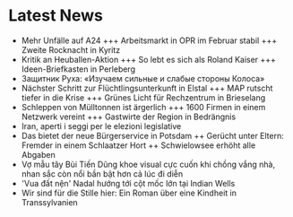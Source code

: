 # Latest News
-  Mehr Unfälle auf A24 +++ Arbeitsmarkt in OPR im Februar stabil +++ Zweite Rocknacht in Kyritz
-  Kritik an Heuballen-Aktion +++ So lebt es sich als Roland Kaiser +++ Ideen-Briefkasten in Perleberg
-  Защитник Руха: «Изучаем сильные и слабые стороны Колоса»
-  Nächster Schritt zur Flüchtlingsunterkunft in Elstal +++ MAP rutscht tiefer in die Krise +++ Grünes Licht für Rechzentrum in Brieselang
-  Schleppen von Mülltonnen ist ärgerlich +++ 1600 Firmen in einem Netzwerk vereint +++ Gastwirte der Region in Bedrängnis
-  Iran, aperti i seggi per le elezioni legislative
-  Das bietet der neue Bürgerservice in Potsdam ++ Gerücht unter Eltern: Fremder in einem Schlaatzer Hort ++ Schwielowsee erhöht alle Abgaben
-  Vợ mẫu tây Bùi Tiến Dũng khoe visual cực cuốn khi chồng vắng nhà, nhan sắc còn nổi bần bật hơn cả lúc đi diễn
-  'Vua đất nện' Nadal hướng tới cột mốc lớn tại Indian Wells
-  Wir sind für die Stille hier: Ein Roman über eine Kindheit in Transsylvanien
